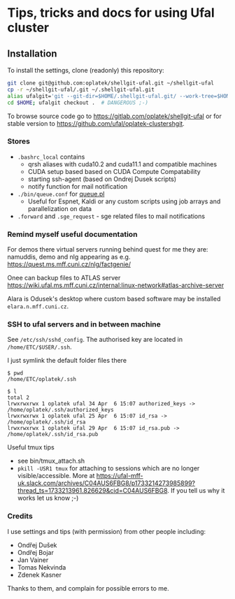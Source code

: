 # Tips, tricks and docs for using Ufal cluster

## Installation ##

To install the settings, clone (readonly) this repository:

```bash
git clone git@github.com:oplatek/shellgit-ufal.git ~/shellgit-ufal
cp -r ~/shellgit-ufal/.git ~/.shellgit-ufal.git
alias ufalgit='git --git-dir=$HOME/.shellgit-ufal.git/ --work-tree=$HOME'
cd $HOME; ufalgit checkout .  # DANGEROUS ;-)
```


To browse source code go to https://gitlab.com/oplatek/shellgit-ufal or for stable version to https://github.com/ufal/oplatek-clustershgit.

### Stores ###

* `.bashrc_local` contains
  - qrsh aliases with cuda10.2 and cuda11.1 and compatible machines
  - CUDA setup based based on CUDA Compute Compatability
  - starting ssh-agent (based on Ondrej Dusek scripts)
  - notify function for mail notification
* `./bin/queue.conf` for [queue.pl](https://github.com/kaldi-asr/kaldi/blob/master/egs/wsj/s5/utils/parallel/queue.pl)
  - Useful for Espnet, Kaldi or any custom scripts using job arrays and parallelization on data
* `.forward` and `.sge_request`  - sge related files to mail notifications
    
### Remind myself useful documentation
For demos there virtual servers running behind quest for me they are: namuddis, demo and nlg appearing as e.g.
https://quest.ms.mff.cuni.cz/nlg/factgenie/

Onee can backup files to ATLAS server https://wiki.ufal.ms.mff.cuni.cz/internal:linux-network#atlas-archive-server

Alara is Odusek's desktop where custom based software may be installed `elara.n.mff.cuni.cz`.

### SSH to ufal servers and in between machine

See `/etc/ssh/sshd_config`. The authorised key are located in `/home/ETC/$USER/.ssh`.

I just symlink the default folder files there

```
$ pwd
/home/ETC/oplatek/.ssh

$ l
total 2
lrwxrwxrwx 1 oplatek ufal 34 Apr  6 15:07 authorized_keys -> /home/oplatek/.ssh/authorized_keys                                                                           
lrwxrwxrwx 1 oplatek ufal 25 Apr  6 15:07 id_rsa -> /home/oplatek/.ssh/id_rsa                                                                                             
lrwxrwxrwx 1 oplatek ufal 29 Apr  6 15:07 id_rsa.pub -> /home/oplatek/.ssh/id_rsa.pub                                                                                     
```

Useful tmux tips
- see bin/tmux_attach.sh
- `pkill -USR1 tmux` for attaching to sessions which are no longer visible/accessible. More at
  https://ufal-mff-uk.slack.com/archives/C04AUS6FBG8/p1733214273985899?thread_ts=1733213961.826629&cid=C04AUS6FBG8. If
  you tell us why it works let us know ;-)

### Credits
I use settings and tips (with permission) from other people including:
- Ondřej Dušek
- Ondřej Bojar
- Jan Vainer
- Tomas Nekvinda
- Zdenek Kasner

Thanks to them, and complain for possible errors to me.
